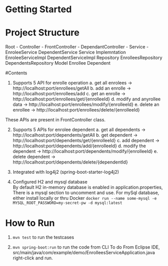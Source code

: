 # Getting Started

# Project Structure

 Root -
        Controller -
			FrontController		-
			DependantController -
		Service -
			EnroleeService
			DependentService
		Service Implemntation
			EnroleeServiceImpl
			DependentServiceImpl
		Repository
			EnrolleesRepository
			DependentsRepository
		Model
			Enrollee
			Dependent
		
#Contents
1. Supports 5 API for enrolle operation
 a. get all enrolees -> http://localhost:port/enrollees/getAll
 b. add an enrolle -> http://localhost:port/enrollees/add
 c. get an enrolle -> http://localhost:port/enrollees/get/{enrolleeId}
 d. modify and anyrollee data -> http://localhost:port/enrollees/modify/{enrolleeId}
 e. delete an enrollee ->  http://localhost:port/enrollees/delete/{enrolleeId}
 
These APIs are present in FrontController class.
 
2. Supports 5 APIs for enrolee dependent 
	a. get all dependents -> http://localhost:port/dependents/getAll
	b. get dependent ->  http://localhost:port/dependents/get/{enrolleeId}
	c. add dependent ->  http://localhost:port/dependents/add/{enrolleeId}
	d. modify the dependent -> http://localhost:port/dependents/modify/{enrolleeId}
	e. delete dependent -> http://localhost:port/dependents/delete/{dependentId}

3. Integrated with log4j2 (spring-boot-starter-log4j2)

4. Configured H2 and mysql database   
   By default H2 in-memory database is enabled in application.properties, There is a mysql section to uncomment and use.
   For mySql database, either install locally or thru Docker `docker run --name some-mysql -e MYSQL_ROOT_PASSWORD=my-secret-pw -d mysql:latest`
   
# How to Run
1. `mvn test` to run the testcases

2. `mvn spring-boot:run` to run the code from CLI
   To do From Eclipse IDE, src/main/java/com/example/demo/EnrolleesServiceApplication.java right-click and run.

